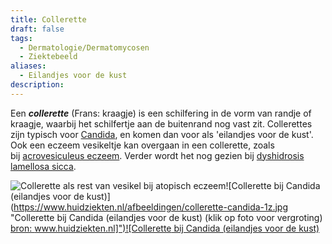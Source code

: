 ```yaml
---
title: Collerette
draft: false
tags:
  - Dermatologie/Dermatomycosen
  - Ziektebeeld
aliases:
  - Eilandjes voor de kust
description:
---
```






Een **_collerette_** (Frans: kraagje) is een schilfering in de vorm van randje of kraagje, waarbij het schilfertje aan de buitenrand nog vast zit. Collerettes zijn typisch voor [Candida](https://www.huidziekten.nl/zakboek/dermatosen/ctxt/Candida.htm), en komen dan voor als 'eilandjes voor de kust'. Ook een eczeem vesikeltje kan overgaan in een collerette, zoals bij [acrovesiculeus eczeem](https://www.huidziekten.nl/zakboek/dermatosen/atxt/acrovesiculeus-eczeem-eczema-dyshidroticum.htm). Verder wordt het nog gezien bij [dyshidrosis lamellosa sicca](https://www.huidziekten.nl/zakboek/dermatosen/dtxt/DyshidrosisLamellosa.htm).

![Collerette als rest van vesikel bij atopisch eczeem](https://www.huidziekten.nl/afbeeldingen/collerettez.jpg "Collerette als rest van vesikel bij atopisch eczeem (klik op foto voor vergroting) [bron: www.huidziekten.nl]")![Collerette bij Candida (eilandjes voor de kust)](https://www.huidziekten.nl/afbeeldingen/collerette-candida-1z.jpg "Collerette bij Candida (eilandjes voor de kust) (klik op foto voor vergroting) [bron: www.huidziekten.nl]")![Collerette bij Candida (eilandjes voor de kust)](https://www.huidziekten.nl/afbeeldingen/collerette-candida-2z.jpg "Collerette bij Candida (eilandjes voor de kust) (klik op foto voor vergroting) [bron: www.huidziekten.nl]")
